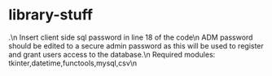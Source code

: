 # library-stuff
.\n
Insert client side sql password in line 18 of the code\n
ADM password should be edited to a secure admin password as this will be used to register and grant users access to the database.\n
Required modules: tkinter,datetime,functools,mysql,csv\n
